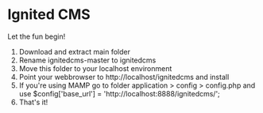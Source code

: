 Ignited CMS
===========

Let the fun begin!

1. Download and extract main folder
2. Rename ignitedcms-master to ignitedcms
3. Move this folder to your localhost environment
4. Point your webbrowser to http://localhost/ignitedcms and install
5. If you're using MAMP go to folder application > config > config.php
   and use $config['base_url']	= 'http://localhost:8888/ignitedcms/'; 
6. That's it!